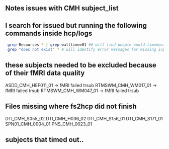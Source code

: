 ## Notes issues with CMH subject_list

## I search for issued but running the following commands inside hcp/logs

```sh
 grep Resources * | grep walltime=01 ## will find people would timedout
 grep "does not exist" * # will identify error messages for missing inputs
```

## these subjects needed to be excluded because of their fMRI data quality
ASDD_CMH_HEF011_01 -> fMRI failed trsub
RTMSWM_CMH_WM017_01 -> fMRI failed trsub
RTMSWM_CMH_WM047_01 -> fMRI failed trsub

## Files missing where fs2hcp did not finish
DTI_CMH_S055_02
DTI_CMH_H036_02
DTI_CMH_S156_01
DTI_CMH_S171_01
SPN01_CMH_0004_01
PNS_CMH_0023_01


## subjects that timed out..
